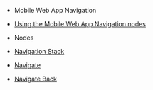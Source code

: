 - Mobile Web App Navigation

- [Using the Mobile Web App Navigation nodes](modules/webappnavigation/nav-guide.md)
  <br/>

- Nodes

- [Navigation Stack](modules/webappnavigation/navigation-stack.md)
- [Navigate](modules/webappnavigation/navigate.md)
- [Navigate Back](modules/webappnavigation/navigate-back.md)
  <br/>  